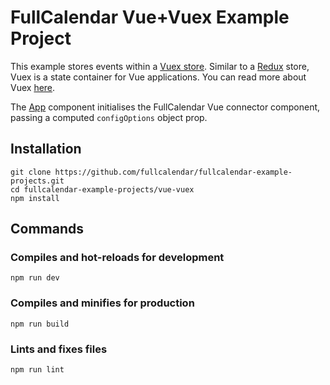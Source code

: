 # FullCalendar Vue+Vuex Example Project

This example stores events within a [Vuex store](https://vuex.vuejs.org/guide). Similar to a [Redux](https://redux.js.org/introduction/getting-started) store, Vuex is a state container for Vue applications. You can read more about Vuex [here](https://vuex.vuejs.org).

The [App](./src/App.vue) component initialises the FullCalendar Vue connector component, passing a computed `configOptions` object prop.

## Installation

```
git clone https://github.com/fullcalendar/fullcalendar-example-projects.git
cd fullcalendar-example-projects/vue-vuex
npm install
```

## Commands

### Compiles and hot-reloads for development
```
npm run dev
```

### Compiles and minifies for production
```
npm run build
```

### Lints and fixes files
```
npm run lint
```
